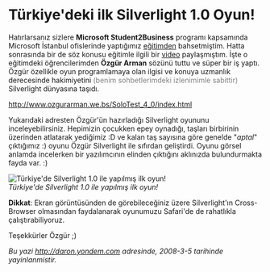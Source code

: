 # Türkiye'deki ilk Silverlight 1.0 Oyun! 

Hatırlarsanız sizlere **Microsoft Student2Business** programı kapsamında
Microsoft İstanbul ofislerinde yaptığımız
[eğitimden](http://daron.yondem.com/tr/post/451e3a2c-c312-4de6-ad88-59744afc4def)
bahsetmiştim. Hatta sonrasında bir de söz konusu eğitimle ilgili bir
[video](http://daron.yondem.com/tr/post/f17aa305-cb49-478e-ad05-8455e5410ad0)
paylaşmıştım. İşte o eğitimdeki öğrencilerimden **Özgür Arman** sözünü
tuttu ve süper bir iş yaptı. Özgür özellikle oyun programlamaya olan
ilgisi ve konuya uzmanlık derecesinde hakimiyetini <span
style="color: #808080">(benim sohbetlerimdeki izlenimimle
sabittir)</span> Silverlight dünyasına taşıdı.

<http://www.ozgurarman.we.bs/SoloTest_4_0/index.html>

Yukarıdaki adresten Özgür'ün hazırladığı Silverlight oyununu
inceleyebilirsiniz. Hepimizin çocukken epey oynadığı, taşları birbirinin
üzerinden atlatarak yediğimiz :D ve kalan taş sayısına göre genelde
"*aptal*" çıktığımız :) oyunu Özgür Silverlight ile sıfırdan geliştirdi.
Oyunu görsel anlamda incelerken bir yazılımcının elinden çıktığını
aklınızda bulundurmakta fayda var. :)

![Türkiye'de Silverlight 1.0 ile yapılmış ilk
oyun!](../media/Turkiyedeki_ilk_Silverlight_1_0_Oyun/04032008_1.png)\
*Türkiye'de Silverlight 1.0 ile yapılmış ilk oyun!*

**Dikkat**: Ekran görüntüsünden de görebileceğiniz üzere Silverlight'ın
Cross-Browser olmasından faydalanarak oyunumuzu Safari'de de rahatlıkla
çalıştırabiliyoruz.

Teşekkürler Özgür ;)


*Bu yazi http://daron.yondem.com adresinde, 2008-3-5 tarihinde yayinlanmistir.*